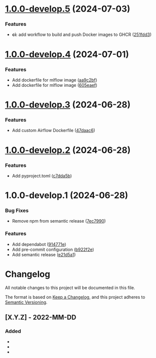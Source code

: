 # [1.0.0-develop.5](https://github.com/drewm-jpl/mlopster/compare/v1.0.0-develop.4...v1.0.0-develop.5) (2024-07-03)


### Features

* **ci:** add workflow to build and push Docker images to GHCR ([251fdd3](https://github.com/drewm-jpl/mlopster/commit/251fdd3ef7a7b655039ee60cdfd2c6ff1b1a306e))

# [1.0.0-develop.4](https://github.com/drewm-jpl/mlopster/compare/v1.0.0-develop.3...v1.0.0-develop.4) (2024-07-01)


### Features

* Add dockerfile for mlflow image ([aa9c2bf](https://github.com/drewm-jpl/mlopster/commit/aa9c2bfccd46f5a803ccce5d3cc4ec61dc3e30c4))
* Add dockerfile for mlflow image ([605eaef](https://github.com/drewm-jpl/mlopster/commit/605eaef7e4a48b0ae95b3674faca6db4f9768f2c))

# [1.0.0-develop.3](https://github.com/drewm-jpl/mlopster/compare/v1.0.0-develop.2...v1.0.0-develop.3) (2024-06-28)


### Features

* Add custom Airflow Dockerfile ([47daac6](https://github.com/drewm-jpl/mlopster/commit/47daac69a801fb363c2e482b57ddb5da1af57fac))

# [1.0.0-develop.2](https://github.com/drewm-jpl/mlopster/compare/v1.0.0-develop.1...v1.0.0-develop.2) (2024-06-28)


### Features

* Add pyproject.toml ([c7dda5b](https://github.com/drewm-jpl/mlopster/commit/c7dda5bcc151394a5cefa4a94bc4b987b731dac4))

# 1.0.0-develop.1 (2024-06-28)


### Bug Fixes

* Remove npm from semantic release ([7ec7990](https://github.com/drewm-jpl/mlopster/commit/7ec7990fdb5597afb3b6fa245a17a16c8018cecb))


### Features

* Add dependabot ([914771e](https://github.com/drewm-jpl/mlopster/commit/914771e1369d1a351d98ebfd5981471a34875920))
* Add pre-commit configuration ([b922f2e](https://github.com/drewm-jpl/mlopster/commit/b922f2e3e145d92c5513606b7035f1e47745e5f5))
* Add semantic release ([e21d5a1](https://github.com/drewm-jpl/mlopster/commit/e21d5a1477e681f1d4973f5d16cba2f20b48afc1))

# Changelog

All notable changes to this project will be documented in this file.

The format is based on [Keep a Changelog](https://keepachangelog.com/en/1.0.0/),
and this project adheres to [Semantic Versioning](https://semver.org/spec/v2.0.0.html).

## [X.Y.Z] - 2022-MM-DD

### Added

-
-
-
